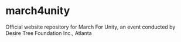# march4unity
Official website repository for March For Unity, an event conducted by Desire Tree Foundation Inc., Atlanta
